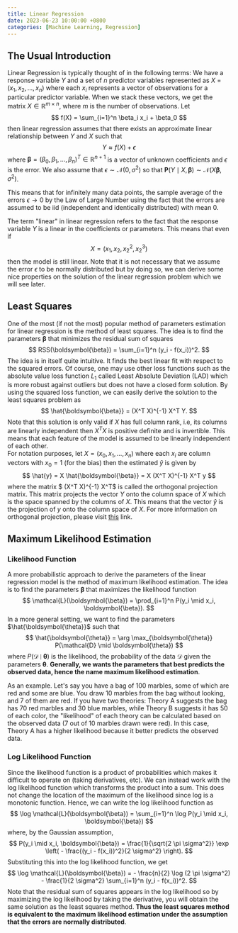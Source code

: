 ```yaml
---
title: Linear Regression
date: 2023-06-23 10:00:00 +0800
categories: [Machine Learning, Regression]
---
```

## The Usual Introduction
Linear Regression is typically thought of in the following terms: We have a response variable $Y$ and a set of $n$ predictor variables represented as $X$ = $(x_1, x_2, \dots, x_n)$ where each $x_i$ represents a vector of observations for a particular predictor variable. 
When we stack these vectors, we get the matrix $X \in \mathbb{R}^{m \times n}$, where $m$ is the number of observations. 
Let 
$$
f(X) = \sum_{i=1}^n \beta_i x_i + \beta_0
$$
then linear regression assumes that there exists an approximate linear relationship between $Y$ and $X$ such that
$$
Y \approx f(X) + \epsilon
$$
where $\boldsymbol{\beta} = (\beta_0, \beta_1, \dots, \beta_n)^T \in \mathbb{R}^{n+1}$ is a vector of unknown coefficients and $\epsilon$ is the error. We also assume that $\epsilon \sim \mathcal{N}(0, \sigma^2)$ so that $\mathbf{P}(Y \mid X,\boldsymbol{\beta} ) \sim \mathcal{N}(X \boldsymbol{\beta}, \sigma^2)$.

This means that for infinitely many data points, the sample average of the errors $\epsilon \rightarrow 0$ by the Law of Large Number using the fact that the errors are assumed to be iid (independent and identically distributed) with mean 0.

The term "linear" in linear regression refers to the fact that the response variable $Y$ is a linear in the coefficients or parameters. This means that even if 
$$
X = (x_1, x_2, x_2^2, x_2^3)
$$ then the model is still linear. Note that it is not necessary that we assume the error $\epsilon$ to be normally distributed but by doing so, we can derive some nice properties on the solution of the linear regression problem which we will see later.

## Least Squares
One of the most (if not the most) popular method of parameters estimation for linear regression is the method of least squares. The idea is to find the parameters $\boldsymbol{\beta}$ that minimizes the residual sum of squares
$$
RSS(\boldsymbol{\beta}) = \sum_{i=1}^n (y_i - f(x_i))^2.
$$
The idea is in itself quite intuitive. It finds the best linear fit with respect to the squared errors. Of course, one may use other loss functions such as the absolute value loss function $L_1$ called Least Absolute Deviation (LAD) which is more robust against outliers but does not have a closed form solution. By using the squared loss function, we can easily derive the solution to the least squares problem as 
$$
\hat{\boldsymbol{\beta}} = (X^T X)^{-1} X^T Y.
$$
Note that this solution is only valid if $X$ has full column rank, i.e, its columns are linearly independent then $X^T X$ is positive definite and is invertible. This means that each feature of the model is assumed to be linearly independent of each other.    
For notation purposes, let $X = (x_0, x_1, \dots, x_n)$ where each $x_i$ are column vectors with $x_0 = 1$ (for the bias) then the estimated $\hat{y}$ is given by 
$$
\hat{y} = X \hat{\boldsymbol{\beta}} = X (X^T X)^{-1} X^T y
$$
where the matrix $ (X^T X)^{-1} X^T$ is called the orthogonal projection matrix. This matrix projects the vector $Y$ onto the column space of $X$ which is the space spanned by the columns of $X$. This means that the vector $\hat{y}$ is the projection of $y$ onto the column space of $X$. For more information on orthogonal projection, please visit [this](https://math.libretexts.org/Bookshelves/Linear_Algebra/Interactive_Linear_Algebra_(Margalit_and_Rabinoff)/06%3A_Orthogonality/6.03%3A_Orthogonal_Projection) link.

## Maximum Likelihood Estimation
### Likelihood Function
A more probabilistic approach to derive the parameters of the linear regression model is the method of maximum likelihood estimation. The idea is to find the parameters $\boldsymbol{\beta}$ that maximizes the likelihood function
$$
\mathcal{L}(\boldsymbol{\beta}) = \prod_{i=1}^n P(y_i \mid x_i, \boldsymbol{\beta}).
$$
In a more general setting, we want to find the parameters $\hat{\boldsymbol{\theta}}$ such that 
$$
\hat{\boldsymbol{\theta}} = \arg \max_{\boldsymbol{\theta}} P(\mathcal{D} \mid \boldsymbol{\theta})
$$
where $P(\mathcal{D} \mid \boldsymbol{\theta})$ is the likelihood, the probability of the data $\mathcal{D}$ given the parameters $\boldsymbol{\theta}$. **Generally, we wants the parameters that best predicts the observed data, hence the name maximum likelihood estimation**. 

As an example. Let's say you have a bag of 100 marbles, some of which are red and some are blue. You draw 10 marbles from the bag without looking, and 7 of them are red. If you have two theories: Theory A suggests the bag has 70 red marbles and 30 blue marbles, while Theory B suggests it has 50 of each color, the "likelihood" of each theory can be calculated based on the observed data (7 out of 10 marbles drawn were red). In this case, Theory A has a higher likelihood because it better predicts the observed data.

### Log Likelihood Function
Since the likelihood function is a product of probabilities which makes it difficult to operate on (taking derivatives, etc). We can instead work with the log likelihood function which transforms the product into a sum. This does not change the location of the maximum of the likelihood since log is a monotonic function. Hence, we can write the log likelihood function as
$$
\log \mathcal{L}(\boldsymbol{\beta}) = \sum_{i=1}^n \log P(y_i \mid x_i, \boldsymbol{\beta})
$$
where, by the Gaussian assumption, 
$$
P(y_i \mid x_i, \boldsymbol{\beta}) = \frac{1}{\sqrt{2 \pi \sigma^2}} \exp \left( - \frac{(y_i - f(x_i))^2}{2 \sigma^2} \right).
$$
Substituting this into the log likelihood function, we get
$$
\log \mathcal{L}(\boldsymbol{\beta}) = - \frac{n}{2} \log (2 \pi \sigma^2) - \frac{1}{2 \sigma^2} \sum_{i=1}^n (y_i - f(x_i))^2.
$$
Note that the residual sum of squares appears in the log likelihood so by maximizing the log likelihood by taking the derivative, you will obtain the same solution as the least squares method. **Thus the least squares method is equivalent to the maximum likelihood estimation under the assumption that the errors are normally distributed**.